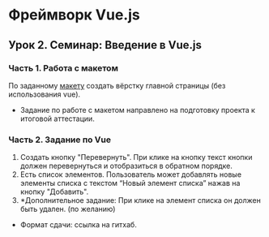 # Фреймворк Vue.js

## Урок 2. Семинар: Введение в Vue.js

### Часть 1. Работа с макетом

По заданному [макету](<https://www.figma.com/file/okdYD45Tj2JpKsNASccUmf/Interior-Design-Webflow-Website-Template-(Community)-(Copy)-(Copy)?node-id=101%3A14&mode=dev>) создать вёрстку главной страницы (без использования vue).

- Задание по работе с макетом направлено на подготовку проекта к итоговой аттестации.

### Часть 2. Задание по Vue

1. Создать кнопку "Перевернуть". При клике на кнопку текст кнопки должен перевернуться и отобразиться в обратном порядке.
2. Есть список элементов. Пользователь может добавлять новые элементы списка с текстом “Новый элемент списка” нажав на кнопку "Добавить".
3. \*Дополнительное задание: При клике на элемент списка он должен быть удален. (по желанию)

- Формат сдачи: ссылка на гитхаб.
